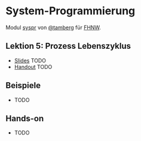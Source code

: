 # System-Programmierung
Modul [syspr]( https://www.fhnw.ch/de/studium/module/6008081) von [@tamberg](https://twitter.com/tamberg) für [FHNW](https://www.fhnw.ch/).

## Lektion 5: Prozess Lebenszyklus
- [Slides](http://www.tamberg.org/fhnw/2018/Syspr05ProzessLebenszyklus.pdf) TODO
- [Handout](http://www.tamberg.org/fhnw/2018/Syspr05ProzessLebenszyklusHandout.pdf) TODO

## Beispiele
- TODO

## Hands-on
- TODO